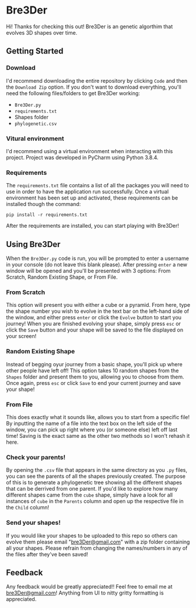# Bre3Der

Hi! Thanks for checking this out! Bre3Der is an genetic algorthim that evolves 3D shapes over time.

## Getting Started

### Download
I'd recommend downloading the entire repository by clicking ``Code`` and then the ``Download Zip`` option. If you don't want to download everything, you'll need the following files/folders to get Bre3Der working:
* ``Bre3Der.py``
* ``requirements.txt``
* Shapes folder
* ``phylogenetic.csv``

### Vitural environment

I'd recommend using a virtual environment when interacting with this project. Project was developed in PyCharm using Python 3.8.4.

### Requirements
The  ``requirements.txt``  file contains a list of all the packages you will need to use in order to have the application run successfully. Once a virtual environment has been set up and activated, these requirements can be installed though the command:

``pip install -r requirements.txt``

After the requirements are installed, you can start playing with Bre3Der!

## Using Bre3Der

When the ``Bre3Der.py`` code is run, you will be prompted to enter a username in your console (do not leave this blank please). After pressing ``enter`` a new window will be opened
and you'll be presented with 3 options: From Scratch, Random Existing Shape, or From File.

### From Scratch
This option will present you with either a cube or a pyramid. From here, type the shape number you wish to evolve in the text bar 
on the left-hand side of the window, and either press ``enter`` or click the ``Evolve`` button to start you journey! When you are 
finished evolving your shape, simply press ``esc`` or click the ``Save`` button and your shape will be saved to the file 
displayed on your screen!

### Random Existing Shape
Instead of begging oyur journey from a basic shape, you'll pick up where other people have left off! This option takes 10 random 
shapes from the ``Shapes`` folder and present them to you, allowing you to choose from them. Once again, press ``esc`` or click
``Save`` to end your current journey and save your shape!

### From File
This does exactly what it sounds like, allows you to start from a specific file! By inputting the name of a file into the text 
box on the left side of the window, you can pick up right where you (or someone else) left off last time! Saving is the exact 
same as the other two methods so I won't rehash it here.

### Check your parents!
By opening the ``.csv`` file that appears in the same directory as you ``.py`` files, you can see the parents of all the shapes
previously created. The purpose of this is to generate a phylogenetic tree showing all the different shapes that can be derrived 
from one parent. If you'd like to explore how many different shapes came from the ``cube`` shape, simply have a look for all 
instances of ``cube`` in the ``Parents`` column and open up the respective file in the ``Child`` column!

### Send your shapes!
If you would like your shapes to be uploaded to this repo so others can evolve them please email "bre3Der@gmail.com" with a 
zip folder containing all your shapes. Please refrain from changing the names/numbers in any of the files after they've been
saved!

## Feedback
Any feedback would be greatly appreciated!! Feel free to email me at bre3Der@gmail.com! Anything from UI to nitty gritty 
formatting is appreciated.


